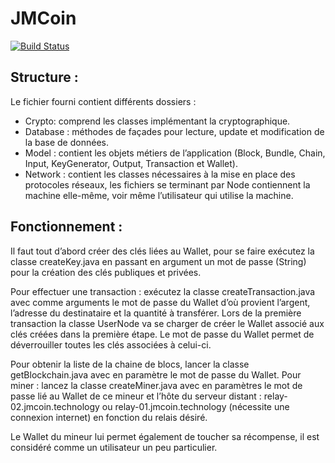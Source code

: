 # JMCoin
[![Build Status](https://travis-ci.org/NicodemeB/JMCoin.svg?branch=dev)](https://travis-ci.org/NicodemeB/JMCoin)


## Structure :
Le fichier fourni contient différents dossiers :

-	Crypto: comprend les classes implémentant la cryptographique.
-	Database : méthodes de façades pour lecture, update et modification de la base de données.
-	Model : contient les objets métiers de l’application (Block, Bundle, Chain, Input, KeyGenerator, Output, Transaction et Wallet).
-	Network : contient les classes nécessaires à la mise en place des protocoles réseaux, les fichiers se terminant par Node contiennent la machine elle-même, voir même l’utilisateur qui utilise la machine.

## Fonctionnement :
Il faut tout d’abord créer des clés liées au Wallet, pour se faire exécutez la classe createKey.java en passant en argument un mot de passe (String) pour la création des clés publiques et privées.

Pour effectuer une transaction : exécutez la classe createTransaction.java avec comme arguments le mot de passe du Wallet d’où provient l’argent, l’adresse du destinataire et la quantité à transférer. Lors de la première transaction la classe UserNode va se charger de créer le Wallet associé aux clés créées dans la première étape. Le mot de passe du Wallet permet de déverrouiller toutes les clés associées à celui-ci.

Pour obtenir la liste de la chaine de blocs, lancer la classe getBlockchain.java avec en paramètre le mot de passe du Wallet.
Pour miner : lancez la classe createMiner.java avec en paramètres le mot de passe lié au Wallet de ce mineur et l’hôte du serveur distant : relay-02.jmcoin.technology ou relay-01.jmcoin.technology (nécessite une connexion internet) en fonction du relais désiré. 

Le Wallet du mineur lui permet également de toucher sa récompense, il est considéré comme un utilisateur un peu particulier. 
